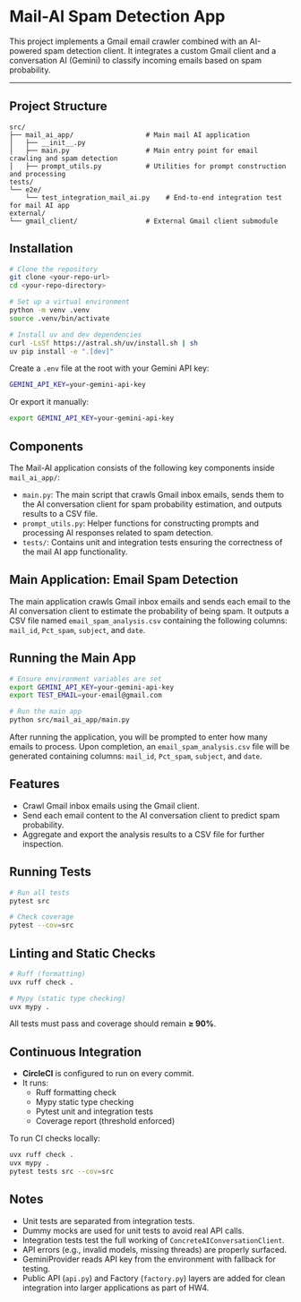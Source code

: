 # Mail-AI Spam Detection App

This project implements a Gmail email crawler combined with an AI-powered spam detection client. It integrates a custom Gmail client and a conversation AI (Gemini) to classify incoming emails based on spam probability.

---

## Project Structure

```
src/
├── mail_ai_app/                  # Main mail AI application
│   ├── __init__.py
│   ├── main.py                   # Main entry point for email crawling and spam detection
│   ├── prompt_utils.py           # Utilities for prompt construction and processing
tests/
└── e2e/
    └── test_integration_mail_ai.py    # End-to-end integration test for mail AI app
external/
└── gmail_client/                 # External Gmail client submodule
```

## Installation

```bash
# Clone the repository
git clone <your-repo-url>
cd <your-repo-directory>

# Set up a virtual environment
python -m venv .venv
source .venv/bin/activate

# Install uv and dev dependencies
curl -LsSf https://astral.sh/uv/install.sh | sh
uv pip install -e ".[dev]"
```

Create a `.env` file at the root with your Gemini API key:

```bash
GEMINI_API_KEY=your-gemini-api-key
```

Or export it manually:

```bash
export GEMINI_API_KEY=your-gemini-api-key
```

## Components

The Mail-AI application consists of the following key components inside `mail_ai_app/`:

- `main.py`: The main script that crawls Gmail inbox emails, sends them to the AI conversation client for spam probability estimation, and outputs results to a CSV file.
- `prompt_utils.py`: Helper functions for constructing prompts and processing AI responses related to spam detection.
- `tests/`: Contains unit and integration tests ensuring the correctness of the mail AI app functionality.

## Main Application: Email Spam Detection

The main application crawls Gmail inbox emails and sends each email to the AI conversation client to estimate the probability of being spam. It outputs a CSV file named `email_spam_analysis.csv` containing the following columns: `mail_id`, `Pct_spam`, `subject`, and `date`.

## Running the Main App

```bash
# Ensure environment variables are set
export GEMINI_API_KEY=your-gemini-api-key
export TEST_EMAIL=your-email@gmail.com

# Run the main app
python src/mail_ai_app/main.py
```

After running the application, you will be prompted to enter how many emails to process. Upon completion, an `email_spam_analysis.csv` file will be generated containing columns: `mail_id`, `Pct_spam`, `subject`, and `date`.

## Features

- Crawl Gmail inbox emails using the Gmail client.
- Send each email content to the AI conversation client to predict spam probability.
- Aggregate and export the analysis results to a CSV file for further inspection.

## Running Tests

```bash
# Run all tests
pytest src

# Check coverage
pytest --cov=src
```

## Linting and Static Checks

```bash
# Ruff (formatting)
uvx ruff check .

# Mypy (static type checking)
uvx mypy .
```

All tests must pass and coverage should remain **≥ 90%**.

## Continuous Integration

- **CircleCI** is configured to run on every commit.
- It runs:
  - Ruff formatting check
  - Mypy static type checking
  - Pytest unit and integration tests
  - Coverage report (threshold enforced)

To run CI checks locally:

```bash
uvx ruff check .
uvx mypy .
pytest tests src --cov=src
```

## Notes

- Unit tests are separated from integration tests.
- Dummy mocks are used for unit tests to avoid real API calls.
- Integration tests test the full working of `ConcreteAIConversationClient`.
- API errors (e.g., invalid models, missing threads) are properly surfaced.
- GeminiProvider reads API key from the environment with fallback for testing.
- Public API (`api.py`) and Factory (`factory.py`) layers are added for clean integration into larger applications as part of HW4.
